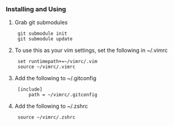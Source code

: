 ### Installing and Using

1. Grab git submodules

        git submodule init
        git submodule update

2. To use this as your vim settings, set the following in ~/.vimrc

        set runtimepath+=~/vimrc/.vim
        source ~/vimrc/.vimrc

3. Add the following to ~/.gitconfig

        [include]
        	path = ~/vimrc/.gitconfig

4. Add the following to ~/.zshrc

        source ~/vimrc/.zshrc
